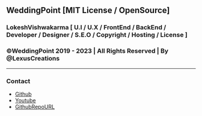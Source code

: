 ## WeddingPoint [MIT License / OpenSource]

### LokeshVishwakarma [ U.I / U.X / FrontEnd / BackEnd / Developer / Designer / S.E.O / Copyright / Hosting / License ]

### ©WeddingPoint 2019 - 2023 | All Rights Reserved | By @LexusCreations

<hr />

### Contact
  - [Github](https://github.com/lexuscreations)
  - [Youtube](https://www.youtube.com/channel/UCkr8kMQ1uAdcvi56IRH9F0g)
  - [GithubRepoURL](https://github.com/lexuscreations/weddingpoint)
